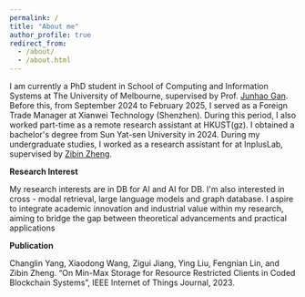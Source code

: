 ```yaml
---
permalink: /
title: "About me"
author_profile: true
redirect_from: 
  - /about/
  - /about.html
---
```


I am currently a PhD student in School of Computing and Information Systems at The University of Melbourne, supervised by  Prof. [Junhao Gan](https://sites.google.com/site/junhogan/). Before this, from September 2024 to February 2025, I served as a Foreign Trade Manager at Xianwei Technology (Shenzhen). During this period, I also worked part-time as a remote research assistant at HKUST(gz). I obtained a bachelor's degree from Sun Yat-sen University in 2024. During my undergraduate studies, I worked as a research assistant for at InplusLab, supervised by [Zibin Zheng](https://sse.sysu.edu.cn/teacher/100).

**Research Interest**

My research interests are in DB for AI and AI for DB. I'm also interested in cross - modal retrieval, large language models and graph database. I aspire to integrate academic innovation and industrial value within my research, aiming to bridge the gap between theoretical advancements and practical applications

**Publication**

Changlin Yang, Xiaodong Wang, Zigui Jiang, Ying Liu, Fengnian Lin, and Zibin Zheng. “On Min-Max Storage for Resource Restricted Clients in Coded Blockchain Systems”, IEEE Internet of Things Journal, 2023.

